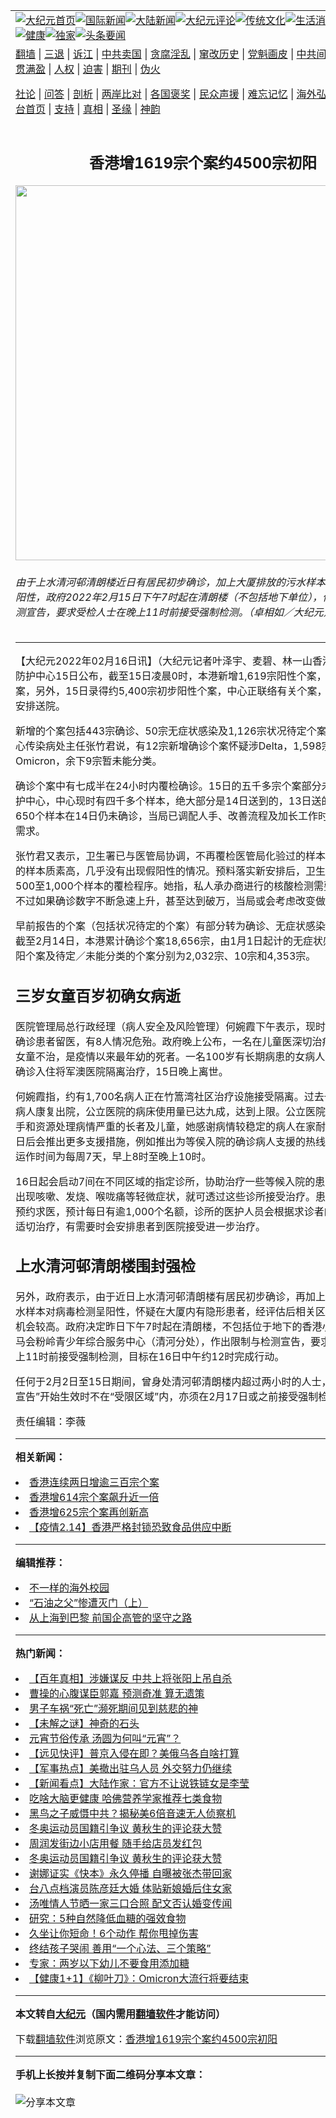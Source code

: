 <a name="1" id="1" target="_blank"></a><span id="1"></span>
<table align=center border="0"><tr><td colspan="2" VALIGN=TOP><a href="https://github.com/jjmjlk317/djy/blob/master/gb/nf1351518.md#1"><img src="https://raw.githubusercontent.com/jjmjlk317/www/master/t/djy/1.jpg" title="大纪元首页" alt="大纪元首页"></a><a href="https://github.com/jjmjlk317/djy/blob/master/gb/n24hr.md#1"><img src="https://raw.githubusercontent.com/jjmjlk317/www/master/t/djy/3.jpg" title="国际新闻" alt="国际新闻"></a><a href="https://github.com/jjmjlk317/djy/blob/master/gb/nsc413.md#1"><img src="https://raw.githubusercontent.com/jjmjlk317/www/master/t/djy/4.jpg" title="大陆新闻" alt="大陆新闻"></a><a href="https://github.com/jjmjlk317/djy/blob/master/gb/news392.md#1"><img src="https://raw.githubusercontent.com/jjmjlk317/www/master/t/djy/5.jpg" title="大纪元评论" alt="大纪元评论"></a><a href="https://github.com/jjmjlk317/djy/blob/master/gb/news2007.md#1"><img src="https://raw.githubusercontent.com/jjmjlk317/www/master/t/djy/6.jpg" title="传统文化" alt="传统文化"></a><a href="https://github.com/jjmjlk317/djy/blob/master/gb/news2008.md#1"><img src="https://raw.githubusercontent.com/jjmjlk317/www/master/t/djy/7.jpg" title="生活消费" alt="生活消费"></a><a href="https://github.com/jjmjlk317/djy/blob/master/gb/ncyule.md#1"><img src="https://raw.githubusercontent.com/jjmjlk317/www/master/t/djy/8.jpg" title="娱乐休闲" alt="娱乐休闲"></a><a href="https://github.com/jjmjlk317/djy/blob/master/gb/nsc1002.md#1"><img src="https://raw.githubusercontent.com/jjmjlk317/www/master/t/djy/9.jpg" title="健康" alt="健康"></a><a href="https://github.com/jjmjlk317/djy/blob/master/gb/nf6092.md#1"><img src="https://raw.githubusercontent.com/jjmjlk317/www/master/t/djy/10a.jpg" title="独家" alt="独家"></a><a href="https://github.com/jjmjlk317/djy/blob/master/gb/nf4514.md#1"><img src="https://raw.githubusercontent.com/jjmjlk317/www/master/t/djy/12a.jpg" title="头条要闻" alt="头条要闻"></a></td></tr>
<tr><td colspan="2" VALIGN=TOP><a target="_blank" href="https://github.com/jjmjlk317/www/blob/master/README.md?zsrh#1">翻墙</a> | <a target="_blank" href="https://github.com/jjmjlk317/djy/blob/master/gb/nf5657.md#1">三退</a> | <a target="_blank" href="https://github.com/jjmjlk317/djy/blob/master/gb/nf6124.md#1">诉江</a> | <a target="_blank" href="https://github.com/jjmjlk317/djy/blob/master/gb/nf1176117.md#1">中共卖国</a> | <a target="_blank" href="https://github.com/jjmjlk317/djy/blob/master/gb/nf5773.md#1">贪腐淫乱</a> | <a target="_blank" href="https://github.com/jjmjlk317/djy/blob/master/gb/nf1176115.md#1">窜改历史</a> | <a target="_blank" href="https://github.com/jjmjlk317/djy/blob/master/gb/nf1176107.md#1">党魁画皮</a> | <a target="_blank" href="https://github.com/jjmjlk317/djy/blob/master/gb/nf1320400.md#1">中共间谍</a> | <a target="_blank" href="https://github.com/jjmjlk317/djy/blob/master/gb/nf1176114.md#1">破坏传统</a> | <a target="_blank" href="https://github.com/jjmjlk317/ntdtv/blob/master/gb/prog447_1.md#1">恶贯满盈</a> | <a target="_blank" href="https://github.com/jjmjlk317/djy/blob/master/gb/ncid278.md#1">人权</a> | <a target="_blank" href="https://github.com/jjmjlk317/djy/blob/master/gb/nf1176111.md#1">迫害</a> | <a target="_blank" href="https://gitlab.com/szzdlab/mh-qikan/blob/master/README.md#1">期刊</a> | <a target="_blank" href="https://github.com/jjmjlk317/djy/blob/master/gb/nf5562.md#1">伪火</a></p><p><a target="_blank" href="https://github.com/jjmjlk317/djy/blob/master/gb/9p.md#1">社论</a> | <a target="_blank" href="https://github.com/jjmjlk317/djy/blob/master/gb/nf4378.md#1">问答</a> | <a target="_blank" href="https://github.com/jjmjlk317/djy/blob/master/gb/nf5792.md#1">剖析</a> | <a target="_blank" href="https://github.com/jjmjlk317/djy/blob/master/gb/nf5735.md#1">两岸比对</a> | <a target="_blank" href="https://github.com/jjmjlk317/djy/blob/master/gb/nf6119.md#1">各国褒奖</a> | <a target="_blank" href="https://github.com/jjmjlk317/djy/blob/master/gb/nf6120.md#1">民众声援</a> | <a target="_blank" href="https://github.com/jjmjlk317/djy/blob/master/gb/nf1188594.md#1">难忘记忆</a> | <a target="_blank" href="https://github.com/jjmjlk317/djy/blob/master/gb/nf3180.md#1">海外弘传</a> | <a target="_blank" href="https://github.com/jjmjlk317/djy/blob/master/gb/nf5410.md#1">万人上访</a> | <a target="_blank" href="https://github.com/jjmjlk317/www/blob/master/README.md?zsrh#1">平台首页</a> | <a target="_blank" href="https://github.com/jjmjlk317/djy/blob/master/gb/nf4386.md#1">支持</a> | <a target="_blank" href="https://github.com/jjmjlk317/djy/blob/master/gb/nf4389.md#1">真相</a> | <a target="_blank" href="https://github.com/jjmjlk317/djy/blob/master/gb/nf5790.md#1">圣缘</a> | <a target="_blank" href="https://github.com/jjmjlk317/djy/blob/master/gb/nf4786.md#1">神韵</a></td></tr>
<tr><td VALIGN=TOP width="626"><h2 align=center>香港增1619宗个案约4500宗初阳</h2>
<img width="600" src="https://i.epochtimes.com/assets/uploads/2022/02/id13579675-2202151934421538-600x400.jpg" />
<h6>由于上水清河邨清朗楼近日有居民初步确诊，加上大厦排放的污水样本对病毒检测呈阳性，政府2022年2月15日下午7时起在清朗楼（不包括地下单位），作出限制与检测宣告，要求受检人士在晚上11时前接受强制检测。（卓相如／大纪元）
</h6>
<hr>
	<p>【大纪元2022年02月16日讯】（大纪元记者叶泽宇、麦碧、林一山<ahref="https://github.com/jjmjlk317/djy/blob/master/gb/tag/%E9%A6%99%E6%B8%AF.md#1">香港</a>报导）卫生防护中心15日公布，截至15日凌晨0时，本港<ahref="https://github.com/jjmjlk317/djy/blob/master/gb/tag/%E6%96%B0%E5%A2%9E.md#1">新增</a>1,619宗阳性个案，全部是本地个案，另外，15日录得约5,400宗初步阳性个案，中心正联络有关个案，相信他们未获安排送院。</p>
<p><ahref="https://github.com/jjmjlk317/djy/blob/master/gb/tag/%E6%96%B0%E5%A2%9E.md#1">新增</a>的个案包括443宗确诊、50宗无症状感染及1,126宗状况待定个案。卫生防护中心传染病处主任张竹君说，有12宗新增确诊个案怀疑涉Delta，1,598宗怀疑涉Omicron，余下9宗暂未能分类。</p>
<p>确诊个案中有七成半在24小时内覆检确诊。15日的五千多宗个案部分未送到卫生防护中心，中心现时有四千多个样本，绝大部分是14日送到的，13日送的样本有约650个样本在14日仍未确诊，当局已调配人手、改善流程及加长工作时间以应付检测需求。</p>
<p>张竹君又表示，卫生署已与医管局协调，不再覆检医管局化验过的样本，因为其检验的样本质素高，几乎没有出现假阳性的情况。预料落实新安排后，卫生署每日可减省500至1,000个样本的覆检程序。她指，私人承办商进行的核酸检测需要进行覆检，不过如果确诊数字不断急速上升，甚至达到破万，当局或会考虑改变做法。</p>
<p>早前报告的个案（包括状况待定的个案）有部分转为确诊、无症状感染或复阳个案。截至2月14日，本港累计确诊个案18,656宗，由1月1日起计的无症状感染个案、复阳个案及待定／未能分类的个案分别为2,032宗、10宗和4,353宗。</p>
<h2>三岁女童百岁初确女病逝</h2>
<p>医院管理局总行政经理（病人安全及风险管理）何婉霞下午表示，现时仍有2,482名确诊患者留医，有8人情况危殆。政府晚上公布，一名在儿童医深切治疗部院留医的女童不治，是疫情以来最年幼的死者。一名100岁有长期病患的女病人，14日因初步确诊入住将军澳医院隔离治疗，15日晚上离世。</p>
<p>何婉霞指，约有1,700名病人正在竹篙湾社区治疗设施接受隔离。过去一日有233名病人康复出院，公立医院的病床使用量已达九成，达到上限。公立医院要优先集中人手和资源处理病情严重的长者及儿童，她感谢病情较稳定的病人在家耐心等候，当局日后会推出更多支援措施，例如推出为等侯入院的确诊病人支援的热线183 6115，运作时间为每周7天，早上8时至晚上10时。</p>
<p>16日起会启动7间在不同区域的指定诊所，协助治疗一些等候入院的患者，如果他们出现咳嗽、发烧、喉咙痛等轻微症状，就可透过这些诊所接受治疗。患者要先打电话预约求医，预计每日有逾1,000个名额，诊所的医护人员会根据求诊者的临床状况作适切治疗，有需要时会安排患者到医院接受进一步治疗。</p>
<h2>上水清河邨清朗楼围封<ahref="https://github.com/jjmjlk317/djy/blob/master/gb/tag/%E5%BC%BA%E6%A3%80.md#1">强检</a></h2>
<p>另外，政府表示，由于近日上水清河邨清朗楼有居民初步确诊，再加上大厦排放的污水样本对病毒检测呈阳性，怀疑在大厦内有隐形患者，经评估后相关区域感染风险有机会较高。政府决定昨日下午7时起在清朗楼，不包括位于地下的<ahref="https://github.com/jjmjlk317/djy/blob/master/gb/tag/%E9%A6%99%E6%B8%AF.md#1">香港</a>小童群益会赛马会粉岭青少年综合服务中心（清河分处），作出限制与检测宣告，要求受检人士在晚上11时前接受强制检测，目标在16日中午约12时完成行动。</p>
<p>任何于2月2日至15日期间，曾身处清河邨清朗楼内超过两小时的人士，即使在“相关宣告”开始生效时不在“受限区域”内，亦须在2月17日或之前接受强制检测。◇</p>
<p>责任编辑：李薇</p>
	
<hr>


<strong>相关新闻：</strong>
<li><a href="https://github.com/jjmjlk317/djy/blob/master/gb/22/2/7/n13559287.md#1">香港连续两日增逾三百宗个案</a></li>
<li><a href="https://github.com/jjmjlk317/djy/blob/master/gb/22/2/8/n13561908.md#1">香港增614宗个案飙升近一倍</a></li>
<li><a href="https://github.com/jjmjlk317/djy/blob/master/gb/22/2/9/n13564292.md#1">香港增625宗个案再创新高</a></li>
<li><a href="https://github.com/jjmjlk317/djy/blob/master/gb/22/2/14/n13574773.md#1">【疫情2.14】香港严格封锁恐致食品供应中断</a></li>
<hr>


<strong>编辑推荐：</strong>
<li><a href="https://github.com/upjkzu3674/djy/blob/master/gb/18/6/9/n10469652.md?dfh#1" target="_blank">不一样的海外校园</a></li><li><a href="https://github.com/tsiac2612/djy/blob/master/gb/18/3/2/n10185727.md#1" target="_blank">“石油之父”惨遭灭门（上）</a></li><li><a href="https://github.com/tsiac2612/djy/blob/master/gb/17/10/2/n9691133.md#1" target="_blank">从上海到巴黎 前国企高管的坚守之路</a></li>
<hr>

<strong>热门新闻：</strong>
<li><a href="https://github.com/jjmjlk317/djy/blob/master/gb/22/2/4/n13555508.md#1">【百年真相】涉嫌谋反 中共上将张阳上吊自杀</a></li>
<li><a href="https://github.com/jjmjlk317/djy/blob/master/gb/22/1/5/n13483933.md#1">曹操的心腹谋臣郭嘉 预测奇准 算无遗策</a></li>
<li><a href="https://github.com/jjmjlk317/djy/blob/master/gb/22/2/11/n13570720.md#1">男子车祸“死亡”濒死期间见到慈悲的神</a></li>
<li><a href="https://github.com/jjmjlk317/djy/blob/master/gb/22/2/3/n13553481.md#1">【未解之谜】神奇的石头</a></li>
<li><a href="https://github.com/jjmjlk317/djy/blob/master/gb/22/2/10/n13567902.md#1">元宵节俗传承 汤圆为何叫“元宵”？</a></li>
<li><a href="https://github.com/jjmjlk317/djy/blob/master/gb/22/2/14/n13576799.md#1">【远见快评】普京入侵在即？美俄乌各自啥打算</a></li>
<li><a href="https://github.com/jjmjlk317/djy/blob/master/gb/22/2/15/n13578207.md#1">【军事热点】美撤出驻乌人员 外交努力仍继续</a></li>
<li><a href="https://github.com/jjmjlk317/djy/blob/master/gb/22/2/14/n13576075.md#1">【新闻看点】大陆作家：官方不让说铁链女是李莹</a></li>
<li><a href="https://github.com/jjmjlk317/djy/blob/master/gb/22/2/9/n13564803.md#1">吃啥大脑更健康 哈佛营养学家推荐七类食物</a></li>
<li><a href="https://github.com/jjmjlk317/djy/blob/master/gb/22/2/11/n13571502.md#1">黑鸟之子威慑中共？揭秘美6倍音速无人侦察机</a></li>
<li><a href="https://github.com/jjmjlk317/djy/blob/master/gb/22/2/12/n13572943.md#1">冬奥运动员国籍引争议 黄秋生的评论获大赞</a></li>
<li><a href="https://github.com/jjmjlk317/djy/blob/master/gb/22/2/13/n13574655.md#1">周润发街边小店用餐 随手给店员发红包</a></li>
<li><a href="https://github.com/jjmjlk317/djy/blob/master/gb/22/2/12/n13572943.md#1">冬奥运动员国籍引争议 黄秋生的评论获大赞</a></li>
<li><a href="https://github.com/jjmjlk317/djy/blob/master/gb/22/2/13/n13574579.md#1">谢娜证实《快本》永久停播 自曝被张杰带回家</a></li>
<li><a href="https://github.com/jjmjlk317/djy/blob/master/gb/22/2/14/n13574893.md#1">台八点档演员陈彦廷大婚 体贴新娘婚后住女家</a></li>
<li><a href="https://github.com/jjmjlk317/djy/blob/master/gb/22/2/14/n13576524.md#1">汤唯情人节晒一家三口合照 配文否认婚变传闻</a></li>
<li><a href="https://github.com/jjmjlk317/djy/blob/master/gb/22/2/14/n13575964.md#1">研究：5种自然降低血糖的强效食物</a></li>
<li><a href="https://github.com/jjmjlk317/djy/blob/master/gb/22/2/10/n13567923.md#1">久坐让你短命！6个动作 帮你甩掉伤害</a></li>
<li><a href="https://github.com/jjmjlk317/djy/blob/master/gb/22/2/10/n13567962.md#1">终结孩子哭闹 善用“一个心法、三个策略”</a></li>
<li><a href="https://github.com/jjmjlk317/djy/blob/master/gb/22/2/13/n13573413.md#1">专家：两岁以下幼儿不要食用添加糖</a></li>
<li><a href="https://github.com/jjmjlk317/djy/blob/master/gb/22/2/15/n13577415.md#1">【健康1+1】《柳叶刀》：Omicron大流行将要结束</a></li>
<hr>

<strong>本文转自<a href="https://www.epochtimes.com">大纪元</a>（国内需用<a href="https://github.com/jjmjlk317/www/blob/master/README.md#8">翻墙软件</a>才能访问）</strong><p>下载<a href="https://github.com/jjmjlk317/www/blob/master/README.md#8">翻墙软件</a>浏览原文：<a href="https://www.epochtimes.com/gb/22/2/16/n13579664.htm">香港增1619宗个案约4500宗初阳</a></p><hr>

<strong>手机上长按并复制下面二维码分享本文章：</strong><br><br><img src="https://chart.apis.google.com/chart?cht=qr&chs=240x240&choe=UTF-8&chld=M|2&chl=https://github.com/jjmjlk317/djy/blob/master/gb/22/2/16/n13579664.md%231" title="分享本文章"></td><td VALIGN=TOP><a href="https://github.com/jjmjlk317/djy/blob/master/gb/16/1/21/n4622075.md?dfh#1" target="_blank"><img src="https://raw.githubusercontent.com/jjmjlk317/djy/master/gb/300/wei-f1.jpg" title="中共的伪火骗局"  alt="中共的伪火骗局"></a><br><a href="https://github.com/jjmjlk317/www/blob/master/README.md?dfh#9" target="_blank"><img src="https://raw.githubusercontent.com/jjmjlk317/djy/master/gb/300/yong-h.jpg" title="永恒的见证"  alt="永恒的见证"></a><br><a href="https://github.com/jjmjlk317/djy/blob/master/gb/13/9/29/n3974789.md?dfh#1" target="_blank"><img src="https://raw.githubusercontent.com/jjmjlk317/djy/master/gb/300/shang-lnz.jpg" title="善良女子被中共投男牢"  alt="善良女子被中共投男牢"></a><br><a href="https://github.com/jjmjlk317/djy/blob/master/gb/16/3/16/n4663449.md?dfh#1" target="_blank"><img src="https://raw.githubusercontent.com/jjmjlk317/djy/master/gb/300/huo-z3.jpg" title="警卫目击活摘器官"  alt="警卫目击活摘器官"></a><br><a href="https://github.com/jjmjlk317/djy/blob/master/gb/16/8/7/n8177641.md?dfh#1" target="_blank"><img src="https://raw.githubusercontent.com/jjmjlk317/djy/master/gb/300/huo-z4.jpg" title="证人描述活摘恐怖"  alt="证人描述活摘恐怖"></a><br><a href="https://github.com/jjmjlk317/djy/blob/master/gb/10/4/19/n2881569.md?dfh#1" target="_blank"><img src="https://raw.githubusercontent.com/jjmjlk317/djy/master/gb/300/huo-z1.jpg" title="揭开活摘器官黑幕"  alt="揭开活摘器官黑幕"></a><br><a href="https://github.com/jjmjlk317/djy/blob/master/gb/10/11/7/n3077476.md?dfh#1" target="_blank"><img src="https://raw.githubusercontent.com/jjmjlk317/djy/master/gb/300/ma-ks.jpg" title="马克思的成魔之路"  alt="马克思的成魔之路"></a><br><a href="https://github.com/jjmjlk317/djy/blob/master/gb/14/6/9/n4173977.md?dfh#1" target="_blank"><img src="https://raw.githubusercontent.com/jjmjlk317/djy/master/gb/300/chang-zs.jpg" title="藏字石 蕴天机"  alt="藏字石 蕴天机"></a><br><a href="https://github.com/jjmjlk317/djy/blob/master/gb/18/5/10/n10381511.md?dfh#1" target="_blank"><img src="https://raw.githubusercontent.com/jjmjlk317/djy/master/gb/300/st1.jpg" title="关注三亿人三退"  alt="关注三亿人三退"></a><br><a href="https://github.com/jjmjlk317/djy/blob/master/gb/18/3/21/n10237682.md?dfh#1" target="_blank"><img src="https://raw.githubusercontent.com/jjmjlk317/djy/master/gb/300/jie-t.jpg" title="解体中共复兴中华"  alt="解体中共复兴中华"></a><br><a href="https://github.com/jjmjlk317/djy/blob/master/gb/9/2/9/n2422991.md?dfh#1" target="_blank"><img src="https://raw.githubusercontent.com/jjmjlk317/djy/master/gb/300/gao-zs.jpg" title="中共迫害良心律师"  alt="中共迫害良心律师"></a><br><a href="https://github.com/jjmjlk317/djy/blob/master/gb/18/12/9/n10900044.md?dfh#1" target="_blank"><img src="https://raw.githubusercontent.com/jjmjlk317/djy/master/gb/300/sj1.jpg" title="三百多万人举报江泽民"  alt="三百多万人举报江泽民"></a><br><a href="https://github.com/jjmjlk317/djy/blob/master/gb/18/8/28/n10672014.md?dfh#1" target="_blank"><img src="https://raw.githubusercontent.com/jjmjlk317/djy/master/gb/300/sj2.jpg" title="这些官员为何起诉江泽民"  alt="这些官员为何起诉江泽民"></a><br><a href="https://github.com/jjmjlk317/djy/blob/master/gb/8/12/18/n2367165.md?dfh#1" target="_blank"><img src="https://raw.githubusercontent.com/jjmjlk317/djy/master/gb/300/liangan.jpg" title="海峡两岸的强烈对比"  alt="海峡两岸的强烈对比"></a><br><a href="https://github.com/jjmjlk317/djy/blob/master/gb/15/12/10/n4593139.md?dfh#1" target="_blank"><img src="https://raw.githubusercontent.com/jjmjlk317/djy/master/gb/300/jia-ndzl.jpg" title="加拿大总理的贺信"  alt="加拿大总理的贺信"></a><br><a href="https://github.com/jjmjlk317/djy/blob/master/gb/11/6/17/n3289382.md?dfh#1" target="_blank"><img src="https://raw.githubusercontent.com/jjmjlk317/djy/master/gb/300/xiao-wd.jpg" title="探寻真相兼听则明"  alt="探寻真相兼听则明"></a><br><a href="https://github.com/jjmjlk317/djy/blob/master/gb/18/10/27/n10812623.md?dfh#1" target="_blank"><img src="https://raw.githubusercontent.com/jjmjlk317/djy/master/gb/300/yindu.jpg" title="印度媒体报道东方"  alt="印度媒体报道东方"></a><br><a href="https://github.com/jjmjlk317/djy/blob/master/gb/18/6/9/n10469652.md?dfh#1" target="_blank"><img src="https://raw.githubusercontent.com/jjmjlk317/djy/master/gb/300/xie-j.jpg" title="不一样的海外校园"  alt="不一样的海外校园"></a><br><a href="https://github.com/jjmjlk317/djy/blob/master/gb/7/4/5/n1669415.md?dfh#1" target="_blank"><img src="https://raw.githubusercontent.com/jjmjlk317/djy/master/gb/300/li-up.jpg" title="从大师到徒弟的传奇"  alt="从大师到徒弟的传奇"></a><br><a href="https://github.com/jjmjlk317/djy/blob/master/gb/17/5/26/n9191512.md?dfh#1" target="_blank"><img src="https://raw.githubusercontent.com/jjmjlk317/djy/master/gb/300/zfl2.jpg" title="亿万人与东方一本奇书"  alt="亿万人与东方一本奇书"></a><br><a href="https://github.com/jjmjlk317/djy/blob/master/gb/13/11/27/n4020290.md?dfh#1" target="_blank"><img src="https://raw.githubusercontent.com/jjmjlk317/djy/master/gb/300/zhen-h.jpg" title="大陆见不到的震撼场面"  alt="大陆见不到的震撼场面"></a><br><a href="https://github.com/jjmjlk317/djy/blob/master/gb/15/7/17/n4482910.md?dfh#1" target="_blank"><img src="https://raw.githubusercontent.com/jjmjlk317/djy/master/gb/300/dalu-sk.jpg" title="人心向善 大陆当初盛况"  alt="人心向善 大陆当初盛况"></a><br><a href="https://github.com/jjmjlk317/djy/blob/master/gb/19/1/5/n10955468.md?dfh#1" target="_blank"><img src="https://raw.githubusercontent.com/jjmjlk317/djy/master/gb/300/zfl1.jpg" title="追寻真理 这书讲什么"  alt="追寻真理 这书讲什么"></a><br><a href="https://github.com/jjmjlk317/www/blob/master/README.md?dfh#1" target="_blank"><img src="https://raw.githubusercontent.com/jjmjlk317/djy/master/gb/300/fq1.jpg" title="下载免费翻墙软件"  alt="下载免费翻墙软件"></a><br></td></tr></table>
